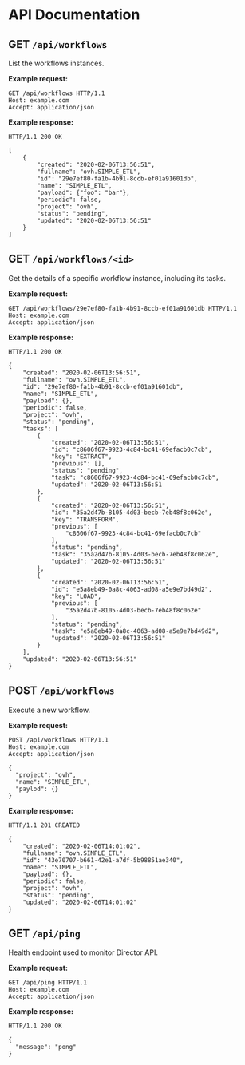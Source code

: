 # API Documentation

## **GET** `/api/workflows`

List the workflows instances.

**Example request:**

```
GET /api/workflows HTTP/1.1
Host: example.com
Accept: application/json
```

**Example response:**

```
HTTP/1.1 200 OK

[
    {
        "created": "2020-02-06T13:56:51",
        "fullname": "ovh.SIMPLE_ETL",
        "id": "29e7ef80-fa1b-4b91-8ccb-ef01a91601db",
        "name": "SIMPLE_ETL",
        "payload": {"foo": "bar"},
        "periodic": false,
        "project": "ovh",
        "status": "pending",
        "updated": "2020-02-06T13:56:51"
    }
]
```

## **GET** `/api/workflows/<id>`

Get the details of a specific workflow instance, including its tasks.

**Example request:**

```
GET /api/workflows/29e7ef80-fa1b-4b91-8ccb-ef01a91601db HTTP/1.1
Host: example.com
Accept: application/json
```

**Example response:**

```
HTTP/1.1 200 OK

{
    "created": "2020-02-06T13:56:51",
    "fullname": "ovh.SIMPLE_ETL",
    "id": "29e7ef80-fa1b-4b91-8ccb-ef01a91601db",
    "name": "SIMPLE_ETL",
    "payload": {},
    "periodic": false,
    "project": "ovh",
    "status": "pending",
    "tasks": [
        {
            "created": "2020-02-06T13:56:51",
            "id": "c8606f67-9923-4c84-bc41-69efacb0c7cb",
            "key": "EXTRACT",
            "previous": [],
            "status": "pending",
            "task": "c8606f67-9923-4c84-bc41-69efacb0c7cb",
            "updated": "2020-02-06T13:56:51
        },
        {
            "created": "2020-02-06T13:56:51",
            "id": "35a2d47b-8105-4d03-becb-7eb48f8c062e",
            "key": "TRANSFORM",
            "previous": [
                "c8606f67-9923-4c84-bc41-69efacb0c7cb"
            ],
            "status": "pending",
            "task": "35a2d47b-8105-4d03-becb-7eb48f8c062e",
            "updated": "2020-02-06T13:56:51"
        },
        {
            "created": "2020-02-06T13:56:51",
            "id": "e5a8eb49-0a8c-4063-ad08-a5e9e7bd49d2",
            "key": "LOAD",
            "previous": [
                "35a2d47b-8105-4d03-becb-7eb48f8c062e"
            ],
            "status": "pending",
            "task": "e5a8eb49-0a8c-4063-ad08-a5e9e7bd49d2",
            "updated": "2020-02-06T13:56:51"
        }
    ],
    "updated": "2020-02-06T13:56:51"
}
```


## **POST** `/api/workflows`

Execute a new workflow.

**Example request:**

```
POST /api/workflows HTTP/1.1
Host: example.com
Accept: application/json

{
  "project": "ovh",
  "name": "SIMPLE_ETL",
  "paylod": {}
}
```

**Example response:**

```
HTTP/1.1 201 CREATED

{
    "created": "2020-02-06T14:01:02",
    "fullname": "ovh.SIMPLE_ETL",
    "id": "43e70707-b661-42e1-a7df-5b98851ae340",
    "name": "SIMPLE_ETL",
    "payload": {},
    "periodic": false,
    "project": "ovh",
    "status": "pending",
    "updated": "2020-02-06T14:01:02"
}
```

## **GET** `/api/ping`

Health endpoint used to monitor Director API.

**Example request:**

```
GET /api/ping HTTP/1.1
Host: example.com
Accept: application/json
```

**Example response:**

```
HTTP/1.1 200 OK

{
  "message": "pong"
}
```
